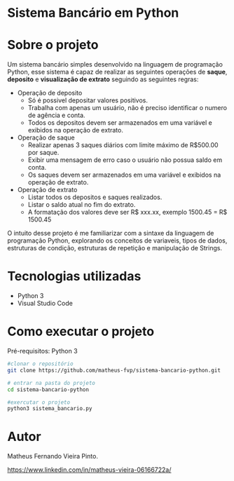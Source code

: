 # Sistema Bancário em Python

# Sobre o projeto 
Um sistema bancário simples desenvolvido na linguagem de programação Python, esse sistema é capaz de realizar as seguintes operações de **saque**, **deposito** e **visualização de extrato** seguindo as seguintes regras:
- Operação de deposito 
    - Só é possivel depositar valores positivos.
    - Trabalha com apenas um usuário, não é preciso identificar o numero de agência e conta.
    - Todos os depositos devem ser armazenados em uma variável e exibidos na operação de extrato.
- Operação de saque
    - Realizar apenas 3 saques diários com limite máximo de R$500.00 por saque.
    - Exibir uma mensagem de erro caso o usuário não possua saldo em conta.
    - Os saques devem ser armazenados em uma variável e exibidos na operação de extrato.
- Operação de extrato
    - Listar todos os depositos e saques realizados.
    - Listar o saldo atual no fim do extrato.
    - A formatação dos valores deve ser R$ xxx.xx, exemplo 1500.45 = R$ 1500.45

O intuito desse projeto é me familiarizar com a sintaxe da linguagem de programação Python, explorando os conceitos de variaveis, tipos de dados, estruturas de condição, estruturas de repetição e manipulação de Strings. 

# Tecnologias utilizadas
 - Python 3
 - Visual Studio Code

# Como executar o projeto
Pré-requisitos: Python 3

```bash
#clonar o repositório
git clone https://github.com/matheus-fvp/sistema-bancario-python.git

# entrar na pasta do projeto
cd sistema-bancario-python

#exercutar o projeto
python3 sistema_bancario.py
```

# Autor
Matheus Fernando Vieira Pinto.

https://www.linkedin.com/in/matheus-vieira-06166722a/


